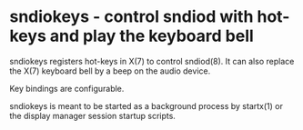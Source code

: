 # sndiokeys - control sndiod with hot-keys and play the keyboard bell

sndiokeys registers hot-keys in X(7) to control sndiod(8). It can also
replace the X(7) keyboard bell by a beep on the audio device.

Key bindings are configurable.

sndiokeys is meant to be started as a background process by startx(1) or
the display manager session startup scripts.
